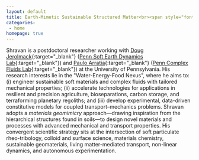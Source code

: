 ```yaml
---
layout: default
title: Earth-Mimetic Sustainable Structured Matter<br><span style="font-size:55%;"><b>Materials Geomimicry | Functional Suspensions | Living Matter Dynamics
categories:
 - home
homepage: true
---
```

Shravan is a postdoctoral researcher working with [Doug Jerolmack](https://earth.sas.upenn.edu/people/douglas-j-jerolmack){:target="_blank"} ([Penn Soft Earth Dynamics Lab](https://pennsed.seas.upenn.edu/){:target="_blank"}) and [Paulo Arratia](https://directory.seas.upenn.edu/paulo-e-arratia/){:target="_blank"} ([Penn Complex Fluids Lab](https://arratia.seas.upenn.edu/){:target="_blank"}) at the University of Pennsylvania. His research interests lie in the "Water-Energy-Food Nexus", where he aims to: (i) engineer sustainable soft materials and complex fluids with tailored mechanical properties; (ii) accelerate technologies for applications in resilient and precision agriculture, bioseparations, carbon storage, and terraforming planetary regoliths; and (iii) develop experimental, data-driven constitutive models for coupled transport–mechanics problems. Shravan adopts a <i>materials geomimicry</i> approach—drawing inspiration from the hierarchical structures found in soils—to design novel materials and processes with advanced mechanical and transport properties. His convergent scientific strategy sits at the intersection of soft particulate rheo-tribology, colloid and surface science, materials chemistry, sustainable geomaterials, living matter-mediated transport, non-linear dynamics, and autonomous experimentation.



